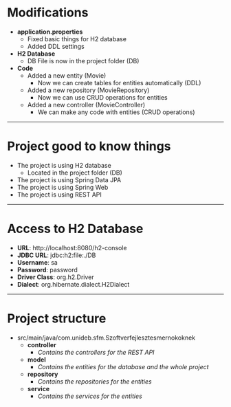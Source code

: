 # Modifications
- **application.properties**
  - Fixed basic things for H2 database
  - Added DDL settings
- **H2 Database**
  - DB File is now in the project folder (DB)
- **Code**
    - Added a new entity (Movie)
      - Now we can create tables for entities automatically (DDL)
    - Added a new repository (MovieRepository)
      - Now we can use CRUD operations for entities
    - Added a new controller (MovieController)
      - We can make any code with entities (CRUD operations)
---
# Project good to know things
- The project is using H2 database
  - Located in the project folder (DB)
- The project is using Spring Data JPA
- The project is using Spring Web
- The project is using REST API

---
# Access to H2 Database
- **URL**: http://localhost:8080/h2-console
- **JDBC URL**: jdbc:h2:file:./DB
- **Username**: sa
- **Password**: password
- **Driver Class**: org.h2.Driver
- **Dialect**: org.hibernate.dialect.H2Dialect

---
# Project structure
- src/main/java/com.unideb.sfm.Szoftverfejlesztesmernokoknek
  - **controller**
    - _Contains the controllers for the REST API_
  - **model**
    - _Contains the entities for the database and the whole project_
  - **repository**
    - _Contains the repositories for the entities_
  - **service**
    - _Contains the services for the entities_